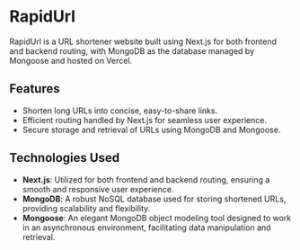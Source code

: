 # RapidUrl

RapidUrl is a URL shortener website built using Next.js for both frontend and backend routing, with MongoDB as the database managed by Mongoose and hosted on Vercel.

## Features

- Shorten long URLs into concise, easy-to-share links.
- Efficient routing handled by Next.js for seamless user experience.
- Secure storage and retrieval of URLs using MongoDB and Mongoose.

## Technologies Used

- **Next.js**: Utilized for both frontend and backend routing, ensuring a smooth and responsive user experience.
- **MongoDB**: A robust NoSQL database used for storing shortened URLs, providing scalability and flexibility.
- **Mongoose**: An elegant MongoDB object modeling tool designed to work in an asynchronous environment, facilitating data manipulation and retrieval.



